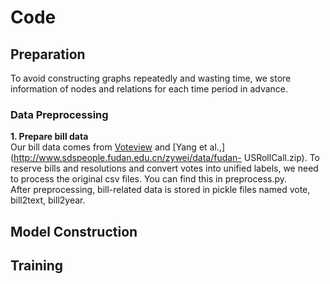 # Code 

## Preparation
To avoid constructing graphs repeatedly and wasting time, we store information of nodes and relations for each time period in advance. 
### Data Preprocessing
**1. Prepare bill data**  
Our bill data comes from [Voteview](https://voteview.com/data) and [Yang et al.,](http://www.sdspeople.fudan.edu.cn/zywei/data/fudan-
USRollCall.zip). To reserve bills and resolutions and convert votes into unified labels, we need to process the original csv files. You can find this in preprocess.py.  
After preprocessing, bill-related data is stored in pickle files named vote, bill2text, bill2year.



## Model Construction




## Training

